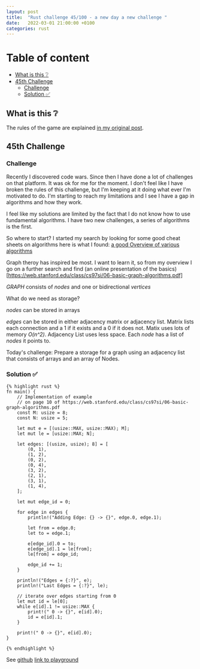 ```yaml
---
layout: post
title:  "Rust challenge 45/100 - a new day a new challenge "
date:   2022-03-01 21:00:00 +0100
categories: rust
---
```



#  Table of content
<!-- MarkdownTOC autolink="true" -->

- [What is this :grey_question:](#what-is-this-grey_question)
- [45th Challenge](#45th-challenge)
	- [Challenge](#challenge)
	- [Solution :white_check_mark:](#solution-white_check_mark)

<!-- /MarkdownTOC -->

## What is this :grey_question: 

The rules of the game are explained [in my original post](https://maebli.github.io/rust/2021/10/18/100rust.html). 

## 45th Challenge
### Challenge

Recently I discovered code wars. Since then I have done a lot of challenges on that platform. It was ok for me for the moment. 
I don't feel like I have broken the rules of this challenge, but I'm keeping at it doing what ever I'm motivated to do. I'm starting
to reach my limitations and I see I have a gap in algorithms and how they work.  

I feel like my solutions are limited by the fact that I do not know how to use fundamental algorithms. I have two new challenges, a series
of algorithms is the first.

So where to start? I started my search by looking for some good cheat sheets on algorithms here is what I found: [a good Overview of various algorithms](https://algs4.cs.princeton.edu/cheatsheet/)

Graph theroy has inspired be most. I want to learn it, so from my overview I go on a further search and find (an online presentation of the basics)[https://web.stanford.edu/class/cs97si/06-basic-graph-algorithms.pdf]


*GRAPH* consists of *nodes* and one or bidirectional *vertices*

What do we need as storage?

*nodes* can be stored in arrays

*edges* can be stored in either adjacency matrix or adjacency list. Matrix lists each connection and a 1 if it exists and a 0 if it does not. Matix uses lots of memory *O(n^2)*. Adjacency List uses less space. Each *node* has a list of *nodes* it points to.

Today's challenge: Prepare a storage for a graph using an adjacency list that consists of arrays and an array of Nodes. 

### Solution :white_check_mark:

	{% highlight rust %}
	fn main() {
	    // Implementation of example
	    // on page 10 of https://web.stanford.edu/class/cs97si/06-basic-graph-algorithms.pdf
	    const M: usize = 8;
	    const N: usize = 5;

	    let mut e = [(usize::MAX, usize::MAX); M];
	    let mut le = [usize::MAX; N];

	    let edges: [(usize, usize); 8] = [
	        (0, 1),
	        (1, 2),
	        (0, 2),
	        (0, 4),
	        (3, 2),
	        (2, 1),
	        (3, 1),
	        (1, 4),
	    ];

	    let mut edge_id = 0;

	    for edge in edges {
	        println!("Adding Edge: {} -> {}", edge.0, edge.1);

	        let from = edge.0;
	        let to = edge.1;

	        e[edge_id].0 = to;
	        e[edge_id].1 = le[from];
	        le[from] = edge_id;

	        edge_id += 1;
	    }

	    println!("Edges = {:?}", e);
	    println!("Last Edges = {:?}", le);

	    // iterate over edges starting from 0
	    let mut id = le[0];
	    while e[id].1 != usize::MAX {
	        print!(" 0 -> {}", e[id].0);
	        id = e[id].1;
	    }

    	print!(" 0 -> {}", e[id].0);
	}

	{% endhighlight %}

See [github](https://github.com/maebli/100rustsnippets/tree/master/graph-storage) [link to playground](https://play.rust-lang.org/?version=stable&mode=debug&edition=2021&gist=804a03902fed26a06e59267654c7a316) 

